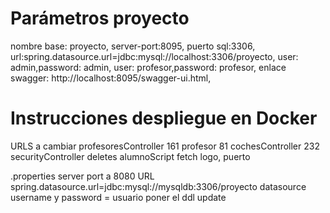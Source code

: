 # Parámetros proyecto
nombre base: proyecto,
server-port:8095,
puerto sql:3306,
url:spring.datasource.url=jdbc:mysql://localhost:3306/proyecto,
user: admin,password: admin,
user: profesor,password: profesor,
enlace swagger: http://localhost:8095/swagger-ui.html,

# Instrucciones despliegue en Docker
URLS a cambiar
profesoresController 161
profesor 81
cochesController 232
securityController deletes
alumnoScript fetch
logo, puerto

.properties
server port a 8080 
URL spring.datasource.url=jdbc:mysql://mysqldb:3306/proyecto
datasource username y password = usuario
poner el ddl update
